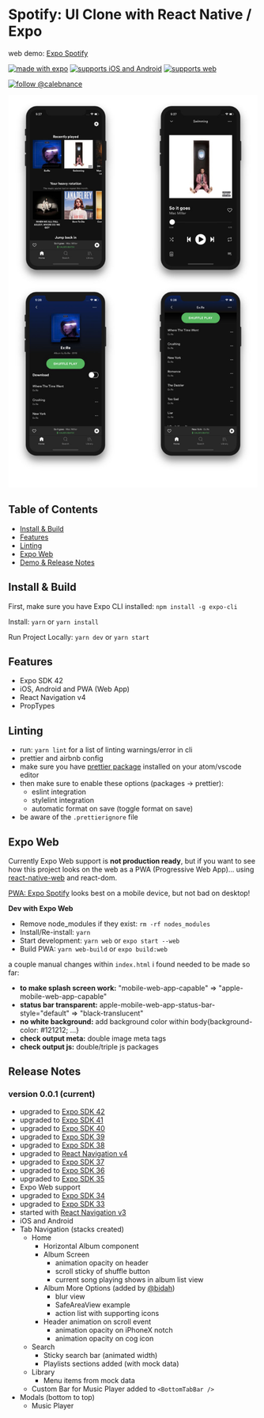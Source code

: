 # Spotify: UI Clone with React Native / Expo

web demo: [Expo Spotify](https://expo-spotify.vercel.app)

[![made with expo](https://img.shields.io/badge/MADE%20WITH%20EXPO-000.svg?style=for-the-badge&logo=expo&labelColor=4630eb&logoWidth=20)](https://github.com/expo/expo) [![supports iOS and Android](https://img.shields.io/badge/Platforms-Native-4630EB.svg?style=for-the-badge&logo=EXPO&labelColor=000&logoColor=fff)](https://github.com/expo/expo) [![supports web](https://img.shields.io/badge/Platforms-Web-4630EB.svg?style=for-the-badge&logo=EXPO&labelColor=000&logoColor=fff)](https://github.com/expo/expo)

[![follow @calebnance](https://img.shields.io/twitter/follow/calebnance.svg?style=for-the-badge&logo=TWITTER&logoColor=FFFFFF&labelColor=00aced&logoWidth=20&color=lightgray)](https://twitter.com/calebnance)

<p align="center">
  <img src="screenshots/screenshare-4.jpg?raw=true" />
</p>

## Table of Contents

- [Install & Build](#install--build)
- [Features](#features)
- [Linting](#linting)
- [Expo Web](#expo-web)
- [Demo & Release Notes](#release-notes)

## Install & Build

First, make sure you have Expo CLI installed: `npm install -g expo-cli`

Install: `yarn` or `yarn install`

Run Project Locally: `yarn dev` or `yarn start`

## Features

- Expo SDK 42
- iOS, Android and PWA (Web App)
- React Navigation v4
- PropTypes

## Linting

- run: `yarn lint` for a list of linting warnings/error in cli
- prettier and airbnb config
- make sure you have [prettier package](https://atom.io/packages/prettier-atom) installed on your atom/vscode editor
- then make sure to enable these options (packages → prettier):
  - eslint integration
  - stylelint integration
  - automatic format on save (toggle format on save)
- be aware of the `.prettierignore` file

## Expo Web

Currently Expo Web support is **not production ready**, but if you want to see how this project looks on the web as a PWA (Progressive Web App)... using [react-native-web](https://github.com/necolas/react-native-web) and react-dom.

[PWA: Expo Spotify](https://expo-spotify.calebnance.now.sh) looks best on a mobile device, but not bad on desktop!

**Dev with Expo Web**
- Remove node_modules if they exist: `rm -rf nodes_modules`
- Install/Re-install: `yarn`
- Start development: `yarn web` or `expo start --web`
- Build PWA: `yarn web-build` or `expo build:web`

a couple manual changes within `index.html` i found needed to be made so far:
- **to make splash screen work:** "mobile-web-app-capable" => "apple-mobile-web-app-capable"
- **status bar transparent:** apple-mobile-web-app-status-bar-style="default" => "black-translucent"
- **no white background:** add background color within body{background-color: #121212; ...}
- **check output meta:** double image meta tags
- **check output js:** double/triple js packages

## Release Notes

### version 0.0.1 (current)

- upgraded to [Expo SDK 42](https://blog.expo.io/expo-sdk-42-579aee2348b6)
- upgraded to [Expo SDK 41](https://blog.expo.io/expo-sdk-41-12cc5232f2ef)
- upgraded to [Expo SDK 40](https://blog.expo.io/expo-sdk-40-is-now-available-d4d73e67da33)
- upgraded to [Expo SDK 39](https://blog.expo.io/expo-sdk-39-is-now-available-4c10aa825e3f)
- upgraded to [Expo SDK 38](https://blog.expo.io/expo-sdk-38-is-now-available-ab6cd30ca2ee)
- upgraded to [React Navigation v4](https://reactnavigation.org/docs/4.x/getting-started)
- upgraded to [Expo SDK 37](https://blog.expo.io/expo-sdk-37-is-now-available-dd5770f066a6)
- upgraded to [Expo SDK 36](https://blog.expo.io/expo-sdk-36-is-now-available-b91897b437fe)
- upgraded to [Expo SDK 35](https://blog.expo.io/expo-sdk-35-is-now-available-beee0dfafbf4)
- Expo Web support
- upgraded to [Expo SDK 34](https://blog.expo.io/expo-sdk-34-is-now-available-4f7825239319)
- upgraded to [Expo SDK 33](https://blog.expo.io/expo-sdk-v33-0-0-is-now-available-52d1c99dfe4c)
- started with [React Navigation v3](https://reactnavigation.org/docs/3.x/getting-started)
- iOS and Android
- Tab Navigation (stacks created)
  - Home
    - Horizontal Album component
    - Album Screen
      - animation opacity on header
      - scroll sticky of shuffle button
      - current song playing shows in album list view
    - Album More Options (added by [@bidah](https://github.com/bidah))
      - blur view
      - SafeAreaView example
      - action list with supporting icons
    - Header animation on scroll event
      - animation opacity on iPhoneX notch
      - animation opacity on cog icon
  - Search
    - Sticky search bar (animated width)
    - Playlists sections added (with mock data)
  - Library
    - Menu items from mock data
  - Custom Bar for Music Player added to `<BottomTabBar />`
- Modals (bottom to top)
  - Music Player
